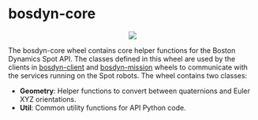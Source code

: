 <!--
Copyright (c) 2023 Boston Dynamics, Inc.  All rights reserved.

Downloading, reproducing, distributing or otherwise using the SDK Software
is subject to the terms and conditions of the Boston Dynamics Software
Development Kit License (20191101-BDSDK-SL).
-->

# bosdyn-core

<p align="center">
<img src="https://www.bostondynamics.com/sites/default/files/2020-05/spot.png" style="max-width:50%;">
</p>

The bosdyn-core wheel contains core helper functions for the Boston Dynamics Spot API. The classes
defined in this wheel are used by the clients in
[bosdyn-client](https://pypi.org/project/bosdyn-client/) and
[bosdyn-mission](https://pypi.org/project/bosdyn-mission/) wheels to communicate with the services
running on the Spot robots. The wheel contains two classes:

- **Geometry**: Helper functions to convert between quaternions and Euler XYZ orientations.
- **Util**: Common utility functions for API Python code.
